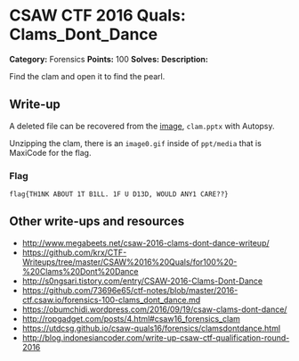 # CSAW CTF 2016 Quals: Clams_Dont_Dance

**Category:** Forensics
**Points:** 100
**Solves:**
**Description:**

Find the clam and open it to find the pearl.


## Write-up

A deleted file can be recovered from the [image](https://github.com/isislab/CSAW-CTF-2016-Quals/blob/master/Forensics/Clams_Dont_Dance/out.img), `clam.pptx` with Autopsy.

Unzipping the clam, there is an `image0.gif` inside of `ppt/media` that is MaxiCode for the flag.

### Flag

`flag{TH1NK ABOUT 1T B1LL. 1F U D13D, WOULD ANY1 CARE??}`

## Other write-ups and resources

* http://www.megabeets.net/csaw-2016-clams-dont-dance-writeup/
* https://github.com/krx/CTF-Writeups/tree/master/CSAW%2016%20Quals/for100%20-%20Clams%20Dont%20Dance
* http://s0ngsari.tistory.com/entry/CSAW-2016-Clams-Dont-Dance
* https://github.com/73696e65/ctf-notes/blob/master/2016-ctf.csaw.io/forensics-100-clams_dont_dance.md
* https://obumchidi.wordpress.com/2016/09/19/csaw-clams-dont-dance/
* http://ropgadget.com/posts/4.html#csaw16_forensics_clam
* https://utdcsg.github.io/csaw-quals16/forensics/clamsdontdance.html
* http://blog.indonesiancoder.com/write-up-csaw-ctf-qualification-round-2016
